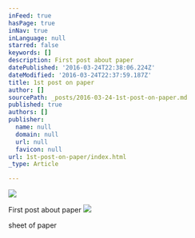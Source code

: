 ```yaml
---
inFeed: true
hasPage: true
inNav: true
inLanguage: null
starred: false
keywords: []
description: First post about paper
datePublished: '2016-03-24T22:38:06.224Z'
dateModified: '2016-03-24T22:37:59.187Z'
title: 1st post on paper
author: []
sourcePath: _posts/2016-03-24-1st-post-on-paper.md
published: true
authors: []
publisher:
  name: null
  domain: null
  url: null
  favicon: null
url: 1st-post-on-paper/index.html
_type: Article

---
```

![](https://the-grid-user-content.s3-us-west-2.amazonaws.com/e4a460b3-8c45-4d6b-8c86-73c5d95ae3e2.jpg)

First post about paper
![](https://the-grid-user-content.s3-us-west-2.amazonaws.com/df138a64-18f1-4991-8a21-4be534890067.jpg)

sheet of paper